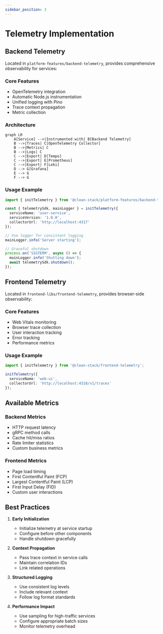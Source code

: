 ```yaml
---
sidebar_position: 3
---
```


# Telemetry Implementation

## Backend Telemetry

Located in `platform-features/backend-telemetry`, provides comprehensive observability for services:

### Core Features
- OpenTelemetry integration
- Automatic Node.js instrumentation
- Unified logging with Pino
- Trace context propagation
- Metric collection

### Architecture

```mermaid
graph LR
    A[Service] -->|Instrumented with| B[Backend Telemetry]
    B -->|Traces| C[OpenTelemetry Collector]
    B -->|Metrics| C
    B -->|Logs| C
    C -->|Export| D[Tempo]
    C -->|Export| E[Prometheus]
    C -->|Export| F[Loki]
    D --> G[Grafana]
    E --> G
    F --> G
```

### Usage Example

```typescript
import { initTelemetry } from '@clean-stack/platform-features/backend-telemetry';

const { telemetrySdk, mainLogger } = initTelemetry({
  serviceName: 'user-service',
  serviceVersion: '1.0.0',
  collectorUrl: 'http://localhost:4317'
});

// Use logger for consistent logging
mainLogger.info('Server starting');

// Graceful shutdown
process.on('SIGTERM', async () => {
  mainLogger.info('Shutting down');
  await telemetrySdk.shutdown();
});
```

## Frontend Telemetry

Located in `frontend-libs/frontend-telemetry`, provides browser-side observability:

### Core Features
- Web Vitals monitoring
- Browser trace collection
- User interaction tracking
- Error tracking
- Performance metrics

### Usage Example

```typescript
import { initTelemetry } from '@clean-stack/frontend-telemetry';

initTelemetry({
  serviceName: 'web-ui',
  collectorUrl: 'http://localhost:4318/v1/traces'
});
```

## Available Metrics

### Backend Metrics
- HTTP request latency
- gRPC method calls
- Cache hit/miss ratios
- Rate limiter statistics
- Custom business metrics

### Frontend Metrics
- Page load timing
- First Contentful Paint (FCP)
- Largest Contentful Paint (LCP)
- First Input Delay (FID)
- Custom user interactions

## Best Practices

1. **Early Initialization**
   - Initialize telemetry at service startup
   - Configure before other components
   - Handle shutdown gracefully

2. **Context Propagation**
   - Pass trace context in service calls
   - Maintain correlation IDs
   - Link related operations

3. **Structured Logging**
   - Use consistent log levels
   - Include relevant context
   - Follow log format standards

4. **Performance Impact**
   - Use sampling for high-traffic services
   - Configure appropriate batch sizes
   - Monitor telemetry overhead

